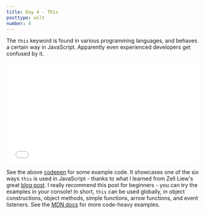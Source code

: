```yaml
---
title: Day 4 - This
posttype: wilt
number: 4
---
```


The `this` keyword is found in various programming languages, and behaves a certain way in JavaScript. Apparently even experienced developers get confused by it.

<iframe height="265" style="width: 100%;" scrolling="no" title="this" src="//codepen.io/ambrwlsn90/embed/ELEmxw/?height=265&theme-id=dark&default-tab=html,result" frameborder="no" allowtransparency="true" allowfullscreen="true">
  See the Pen <a href='https://codepen.io/ambrwlsn90/pen/ELEmxw/'>this</a> by Amber
  (<a href='https://codepen.io/ambrwlsn90'>@ambrwlsn90</a>) on <a href='https://codepen.io'>CodePen</a>.
</iframe>

See the above [codepen](https://codepen.io/ambrwlsn90/pen/ELEmxw?editors=1111) for some example code. It showcases one of the six ways `this` is used in JavaScript - thanks to what I learned from Zell Liew's great [blog post](https://zellwk.com/blog/this/). I really recommend this post for beginners - you can try the examples in your console! In short, `this` can be used globally, in object constructions, object methods, simple functions, arrow functions, and event listeners. See the [MDN docs](https://developer.mozilla.org/en-US/docs/Web/JavaScript/Reference/Operators/this) for more code-heavy examples.

